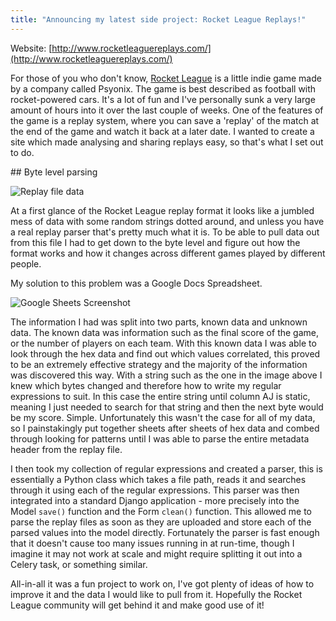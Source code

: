 ```yaml
---
title: "Announcing my latest side project: Rocket League Replays!"
---
```


Website: [http://www.rocketleaguereplays.com/](http://www.rocketleaguereplays.com/)

For those of you who don't know, [Rocket League](http://rocketleague.psyonix.com/) is a little indie game made by a company called Psyonix.  The game is best described as football with rocket-powered cars.  It's a lot of fun and I've personally sunk a very large amount of hours into it over the last couple of weeks.  One of the features of the game is a replay system, where you can save a 'replay' of the match at the end of the game and watch it back at a later date. I wanted to create a site which made analysing and sharing replays easy, so that's what I set out to do.

## Byte level parsing

![Replay file data](http://i.imgur.com/NjhwTl4.jpg)

At a first glance of the Rocket League replay format it looks like a jumbled mess of data with some random strings dotted around, and unless you have a real replay parser that's pretty much what it is.  To be able to pull data out from this file I had to get down to the byte level and figure out how the format works and how it changes across different games played by different people.

My solution to this problem was a Google Docs Spreadsheet.

![Google Sheets Screenshot](http://i.imgur.com/K4RFEXi.jpg)

The information I had was split into two parts, known data and unknown data.  The known data was information such as the final score of the game, or the number of players on each team.  With this known data I was able to look through the hex data and find out which values correlated, this proved to be an extremely effective strategy and the majority of the information was discovered this way.  With a string such as the one in the image above I knew which bytes changed and therefore how to write my regular expressions to suit.  In this case the entire string until column AJ is static, meaning I just needed to search for that string and then the next byte would be my score. Simple.  Unfortunately this wasn't the case for all of my data, so I painstakingly put together sheets after sheets of hex data and combed through looking for patterns until I was able to parse the entire metadata header from the replay file.

I then took my collection of regular expressions and created a parser, this is essentially a Python class which takes a file path, reads it and searches through it using each of the regular expressions.  This parser was then integrated into a standard Django application - more precisely into the Model `save()` function and the Form `clean()` function.  This allowed me to parse the replay files as soon as they are uploaded and store each of the parsed values into the model directly.  Fortunately the parser is fast enough that it doesn't cause too many issues running in at run-time, though I imagine it may not work at scale and might require splitting it out into a Celery task, or something similar.

All-in-all it was a fun project to work on, I've got plenty of ideas of how to improve it and the data I would like to pull from it.  Hopefully the Rocket League community will get behind it and make good use of it!
